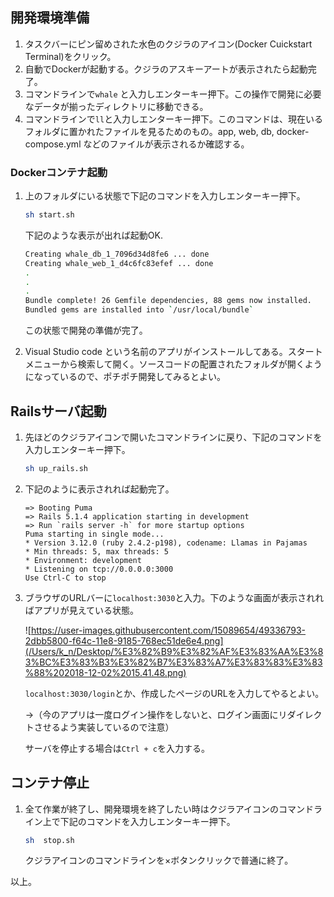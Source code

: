 ## 開発環境準備



1. タスクバーにピン留めされた水色のクジラのアイコン(Docker Cuickstart Terminal)をクリック。
2. 自動でDockerが起動する。クジラのアスキーアートが表示されたら起動完了。
3. コマンドラインで`whale` と入力しエンターキー押下。この操作で開発に必要なデータが揃ったディレクトリに移動できる。
4. コマンドラインで`ll`と入力しエンターキー押下。このコマンドは、現在いるフォルダに置かれたファイルを見るためのもの。app, web, db, docker-compose.yml などのファイルが表示されるか確認する。



### Dockerコンテナ起動

1. 上のフォルダにいる状態で下記のコマンドを入力しエンターキー押下。

   ```bash
   sh start.sh
   ```

   下記のような表示が出れば起動OK.

   ```bash
   Creating whale_db_1_7096d34d8fe6 ... done
   Creating whale_web_1_d4c6fc83efef ... done
   .
   .
   .
   Bundle complete! 26 Gemfile dependencies, 88 gems now installed.
   Bundled gems are installed into `/usr/local/bundle`
   
   ```

   この状態で開発の準備が完了。

2. Visual Studio code という名前のアプリがインストールしてある。スタートメニューから検索して開く。ソースコードの配置されたフォルダが開くようになっているので、ポチポチ開発してみるとよい。



## Railsサーバ起動



1. 先ほどのクジラアイコンで開いたコマンドラインに戻り、下記のコマンドを入力しエンターキー押下。
   ```bash
   sh up_rails.sh
   ```
2. 下記のように表示されれば起動完了。

   ```
   => Booting Puma
   => Rails 5.1.4 application starting in development
   => Run `rails server -h` for more startup options
   Puma starting in single mode...
   * Version 3.12.0 (ruby 2.4.2-p198), codename: Llamas in Pajamas
   * Min threads: 5, max threads: 5
   * Environment: development
   * Listening on tcp://0.0.0.0:3000
   Use Ctrl-C to stop
   ```

3. ブラウザのURLバーに`localhost:3030`と入力。下のような画面が表示されればアプリが見えている状態。

   ![https://user-images.githubusercontent.com/15089654/49336793-2dbb5800-f64c-11e8-9185-768ec51de6e4.png](/Users/k_n/Desktop/%E3%82%B9%E3%82%AF%E3%83%AA%E3%83%BC%E3%83%B3%E3%82%B7%E3%83%A7%E3%83%83%E3%83%88%202018-12-02%2015.41.48.png)



   `localhost:3030/login`とか、作成したページのURLを入力してやるとよい。

   →（今のアプリは一度ログイン操作をしないと、ログイン画面にリダイレクトさせるよう実装しているので注意）

   サーバを停止する場合は`Ctrl + c`を入力する。



## コンテナ停止

1. 全て作業が終了し、開発環境を終了したい時はクジラアイコンのコマンドライン上で下記のコマンドを入力しエンターキー押下。

   ```bash
   sh  stop.sh
   ```

   クジラアイコンのコマンドラインを×ボタンクリックで普通に終了。



以上。